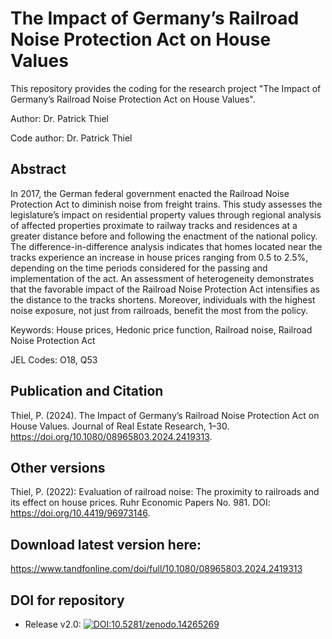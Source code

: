 # The Impact of Germany’s Railroad Noise Protection Act on House Values

This repository provides the coding for the research project "The Impact of Germany’s Railroad Noise Protection Act on House Values".

Author: Dr. Patrick Thiel

Code author: Dr. Patrick Thiel

## Abstract

In 2017, the German federal government enacted the Railroad Noise Protection Act to diminish noise from freight trains. This study assesses the legislature’s impact on residential property values through regional analysis of affected properties proximate to railway tracks and residences at a greater distance before and following the enactment of the national policy. The difference-in-difference analysis indicates that homes located near the tracks experience an increase in house prices ranging from 0.5 to 2.5%, depending on the time periods considered for the passing and implementation of the act. An assessment of heterogeneity demonstrates that the favorable impact of the Railroad Noise Protection Act intensifies as the distance to the tracks shortens. Moreover, individuals with the highest noise exposure, not just from railroads, benefit the most from the policy.

Keywords: House prices, Hedonic price function, Railroad noise, Railroad Noise Protection Act

JEL Codes: O18, Q53

## Publication and Citation

Thiel, P. (2024). The Impact of Germany’s Railroad Noise Protection Act on House Values. Journal of Real Estate Research, 1–30. https://doi.org/10.1080/08965803.2024.2419313.

## Other versions

Thiel, P. (2022): Evaluation of railroad noise: The proximity to railroads and its effect on house prices. Ruhr Economic Papers No. 981. DOI:  https://doi.org/10.4419/96973146.

## Download latest version here:

https://www.tandfonline.com/doi/full/10.1080/08965803.2024.2419313

## DOI for repository

- Release v2.0: [![DOI:10.5281/zenodo.14265269](http://img.shields.io/badge/DOI-10.5281/zenodo.14265269-048BC0.svg)](https://zenodo.org/account/settings/github/repository/PThie/Railroad-Noise)